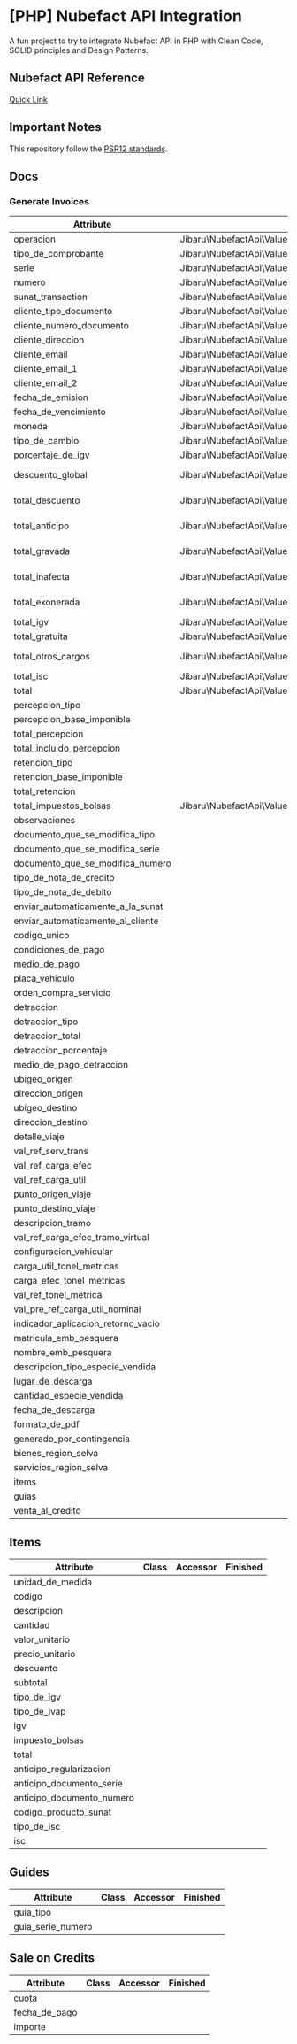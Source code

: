 # [PHP] Nubefact API Integration

A fun project to try to integrate Nubefact API in PHP with Clean Code, SOLID principles and Design Patterns.

## Nubefact API Reference

[Quick Link](https://www.nubefact.com/integracion)

## Important Notes

This repository follow the [PSR12 standards](https://www.php-fig.org/psr/psr-12/).

## Docs

### Generate Invoices

| Attribute                          | Class                                                              | Accessor                     | Finished           |
|------------------------------------|--------------------------------------------------------------------|:-----------------------------|:-------------------|
| operacion                          | Jibaru\NubefactApi\ValueObjects\Operations\Operation               | value()                      | :white_check_mark: |
| tipo_de_comprobante                | Jibaru\NubefactApi\ValueObjects\VoucherType\VoucherType            | value()                      | :white_check_mark: |
| serie                              | Jibaru\NubefactApi\ValueObjects\Series\Series                      | value()                      | :white_check_mark: |
| numero                             | Jibaru\NubefactApi\ValueObjects\Numbers\Number                     | value()                      | :white_check_mark: |
| sunat_transaction                  | Jibaru\NubefactApi\ValueObjects\SunatTransactions\SunatTransaction | value()                      | :white_check_mark: |
| cliente_tipo_documento             | Jibaru\NubefactApi\ValueObjects\Clients\Documents\Document         | type()                       | :white_check_mark: |
| cliente_numero_documento           | Jibaru\NubefactApi\ValueObjects\Clients\Documents\Document         | value()                      | :white_check_mark: |
| cliente_direccion                  | Jibaru\NubefactApi\ValueObjects\Clients\Addresses\Address          | value()                      | :white_check_mark: |
| cliente_email                      | Jibaru\NubefactApi\ValueObjects\Clients\Emails\Email               | value()                      | :white_check_mark: |
| cliente_email_1                    | Jibaru\NubefactApi\ValueObjects\Clients\Emails\Email               | value()                      | :white_check_mark: |
| cliente_email_2                    | Jibaru\NubefactApi\ValueObjects\Clients\Emails\Email               | value()                      | :white_check_mark: |
| fecha_de_emision                   | Jibaru\NubefactApi\ValueObjects\Dates\IssueDate                    | formattedValue()             | :white_check_mark: |
| fecha_de_vencimiento               | Jibaru\NubefactApi\ValueObjects\Dates\DueDate                      | formattedValue()             | :white_check_mark: |
| moneda                             | Jibaru\NubefactApi\ValueObjects\Currencies\Currency                | value()                      | :white_check_mark: |
| tipo_de_cambio                     | Jibaru\NubefactApi\ValueObjects\ExchangeRates\ExchangeRate         | value()                      | :white_check_mark: |
| porcentaje_de_igv                  | Jibaru\NubefactApi\ValueObjects\Fees\VoucherIGV                    | percentage()                 | :white_check_mark: |
| descuento_global                   | Jibaru\NubefactApi\ValueObjects\Amounts\InvoiceAmount              | globalDiscount()->value()    | :white_check_mark: |
| total_descuento                    | Jibaru\NubefactApi\ValueObjects\Amounts\InvoiceAmount              | totalDiscount()->value()     | :white_check_mark: |
| total_anticipo                     | Jibaru\NubefactApi\ValueObjects\Amounts\InvoiceAmount              | totalAdvance()->value()      | :white_check_mark: |
| total_gravada                      | Jibaru\NubefactApi\ValueObjects\Amounts\InvoiceAmount              | totalTaxed()->value()        | :white_check_mark: |
| total_inafecta                     | Jibaru\NubefactApi\ValueObjects\Amounts\InvoiceAmount              | totalUnaffected()->value()   | :white_check_mark: |
| total_exonerada                    | Jibaru\NubefactApi\ValueObjects\Amounts\InvoiceAmount              | totalExonerated()->value()   | :white_check_mark: |
| total_igv                          | Jibaru\NubefactApi\ValueObjects\Fees\VoucherIGV                    | value()                      | :white_check_mark: |
| total_gratuita                     | Jibaru\NubefactApi\ValueObjects\Amounts\InvoiceAmount              | totalFree()->value()         | :white_check_mark: |
| total_otros_cargos                 | Jibaru\NubefactApi\ValueObjects\Amounts\InvoiceAmount              | totalOtherCharges()->value() | :white_check_mark: |
| total_isc                          | Jibaru\NubefactApi\ValueObjects\Fees\VoucherISC                    | value()                      | :white_check_mark: |
| total                              | Jibaru\NubefactApi\ValueObjects\Amounts\InvoiceAmount              | total()->value()             | :white_check_mark: |
| percepcion_tipo                    |                                                                    |                              |                    |
| percepcion_base_imponible          |                                                                    |                              |                    |
| total_percepcion                   |                                                                    |                              |                    |
| total_incluido_percepcion          |                                                                    |                              |                    |
| retencion_tipo                     |                                                                    |                              |                    |
| retencion_base_imponible           |                                                                    |                              |                    |
| total_retencion                    |                                                                    |                              |                    |
| total_impuestos_bolsas             | Jibaru\NubefactApi\ValueObjects\Fees\VoucherICBPER                 | value()                      | :white_check_mark: |
| observaciones                      |                                                                    |                              |                    |
| documento_que_se_modifica_tipo     |                                                                    |                              |                    |
| documento_que_se_modifica_serie    |                                                                    |                              |                    |
| documento_que_se_modifica_numero   |                                                                    |                              |                    |
| tipo_de_nota_de_credito            |                                                                    |                              |                    |
| tipo_de_nota_de_debito             |                                                                    |                              |                    |
| enviar_automaticamente_a_la_sunat  |                                                                    |                              |                    |
| enviar_automaticamente_al_cliente  |                                                                    |                              |                    |
| codigo_unico                       |                                                                    |                              |                    |
| condiciones_de_pago                |                                                                    |                              |                    |
| medio_de_pago                      |                                                                    |                              |                    |
| placa_vehiculo                     |                                                                    |                              |                    |
| orden_compra_servicio              |                                                                    |                              |                    |
| detraccion                         |                                                                    |                              |                    |
| detraccion_tipo                    |                                                                    |                              |                    |
| detraccion_total                   |                                                                    |                              |                    |
| detraccion_porcentaje              |                                                                    |                              |                    |
| medio_de_pago_detraccion           |                                                                    |                              |                    |
| ubigeo_origen                      |                                                                    |                              |                    |
| direccion_origen                   |                                                                    |                              |                    |
| ubigeo_destino                     |                                                                    |                              |                    |
| direccion_destino                  |                                                                    |                              |                    |
| detalle_viaje                      |                                                                    |                              |                    |
| val_ref_serv_trans                 |                                                                    |                              |                    |
| val_ref_carga_efec                 |                                                                    |                              |                    |
| val_ref_carga_util                 |                                                                    |                              |                    |
| punto_origen_viaje                 |                                                                    |                              |                    |
| punto_destino_viaje                |                                                                    |                              |                    |
| descripcion_tramo                  |                                                                    |                              |                    |
| val_ref_carga_efec_tramo_virtual   |                                                                    |                              |                    |
| configuracion_vehicular            |                                                                    |                              |                    |
| carga_util_tonel_metricas          |                                                                    |                              |                    |
| carga_efec_tonel_metricas          |                                                                    |                              |                    |
| val_ref_tonel_metrica              |                                                                    |                              |                    |
| val_pre_ref_carga_util_nominal     |                                                                    |                              |                    |
| indicador_aplicacion_retorno_vacio |                                                                    |                              |                    |
| matricula_emb_pesquera             |                                                                    |                              |                    |
| nombre_emb_pesquera                |                                                                    |                              |                    |
| descripcion_tipo_especie_vendida   |                                                                    |                              |                    |
| lugar_de_descarga                  |                                                                    |                              |                    |
| cantidad_especie_vendida           |                                                                    |                              |                    |
| fecha_de_descarga                  |                                                                    |                              |                    |
| formato_de_pdf                     |                                                                    |                              |                    |
| generado_por_contingencia          |                                                                    |                              |                    |
| bienes_region_selva                |                                                                    |                              |                    |
| servicios_region_selva             |                                                                    |                              |                    |
| items                              |                                                                    |                              |                    |
| guias                              |                                                                    |                              |                    |
| venta_al_credito                   |                                                                    |                              |                    |

## Items

| Attribute                 | Class | Accessor | Finished |
|---------------------------|-------|:---------|:---------|
| unidad_de_medida          |       |          |          |
| codigo                    |       |          |          |
| descripcion               |       |          |          |
| cantidad                  |       |          |          |
| valor_unitario            |       |          |          |
| precio_unitario           |       |          |          |
| descuento                 |       |          |          |
| subtotal                  |       |          |          |
| tipo_de_igv               |       |          |          |
| tipo_de_ivap              |       |          |          |
| igv                       |       |          |          |
| impuesto_bolsas           |       |          |          |
| total                     |       |          |          |
| anticipo_regularizacion   |       |          |          |
| anticipo_documento_serie  |       |          |          |
| anticipo_documento_numero |       |          |          |
| codigo_producto_sunat     |       |          |          |
| tipo_de_isc               |       |          |          |
| isc                       |       |          |          |

## Guides

| Attribute         | Class | Accessor | Finished |
|-------------------|-------|:---------|:---------|
| guia_tipo         |       |          |          |
| guia_serie_numero |       |          |          |

## Sale on Credits

| Attribute     | Class | Accessor | Finished |
|---------------|-------|:---------|:---------|
| cuota         |       |          |          |
| fecha_de_pago |       |          |          |
| importe       |       |          |          |
